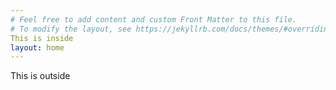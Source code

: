 ```yaml
---
# Feel free to add content and custom Front Matter to this file.
# To modify the layout, see https://jekyllrb.com/docs/themes/#overriding-theme-defaults
This is inside
layout: home
---
```

This is outside
